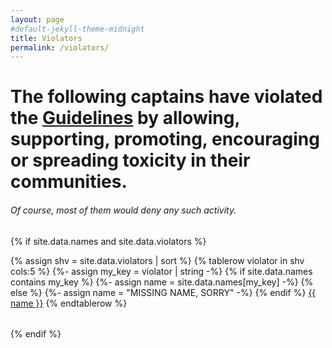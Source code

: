 ```yaml
---
layout: page
#default-jekyll-theme-midnight
title: Violators
permalink: /violators/
---
```


# The following captains have violated the [Guidelines](https://captain.tv/guidelines) by allowing, supporting, promoting, encouraging or spreading toxicity in their communities.
###### Of course, most of them would deny any such activity.

{% if site.data.names and site.data.violators %}

<table>
{% assign shv = site.data.violators | sort %}
{% tablerow violator in shv cols:5 %}
  {%- assign my_key = violator | string -%}
  {% if site.data.names contains my_key %}
    {%- assign name = site.data.names[my_key] -%}
  {% else %}
    {%- assign name = "MISSING NAME, SORRY" -%}
  {% endif %}
  <a href="https://twitch.tv/{{ name }}">{{ name }}</a>
{% endtablerow %}
</table>

{% endif %}